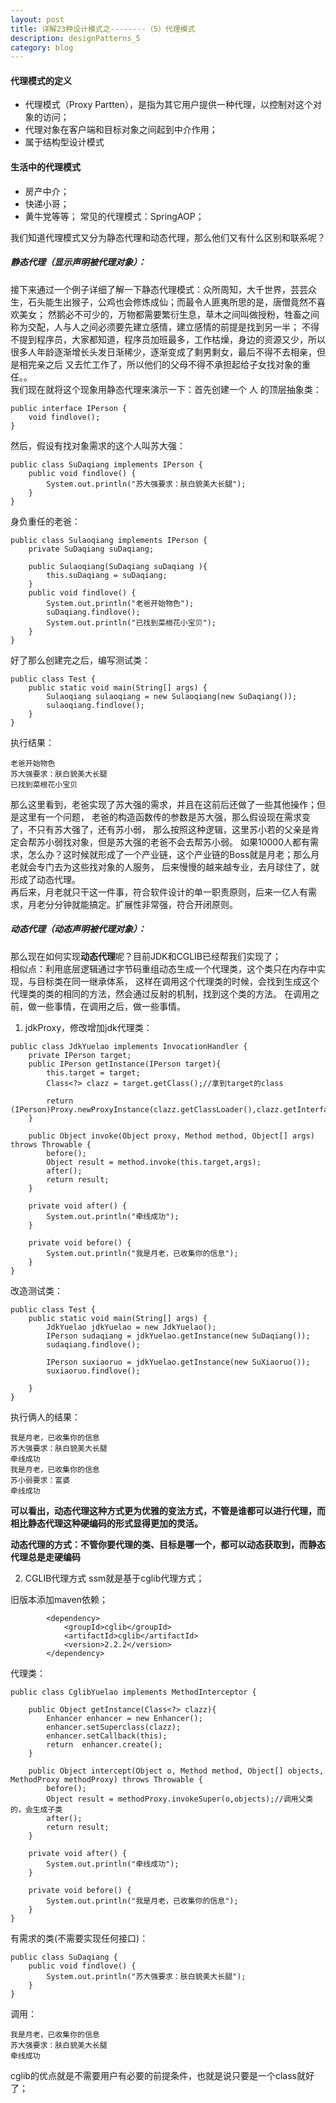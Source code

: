 ```yaml
---
layout: post
title: 详解23种设计模式之--------（5）代理模式
description: designPatterns_5
category: blog
---
```


#### 代理模式的定义
  * 代理模式（Proxy Partten），是指为其它用户提供一种代理，以控制对这个对象的访问；
  * 代理对象在客户端和目标对象之间起到中介作用；
  * 属于结构型设计模式
#### 生活中的代理模式
  * 房产中介；
  * 快递小哥；
  * 黄牛党等等；
常见的代理模式：SpringAOP；

我们知道代理模式又分为静态代理和动态代理，那么他们又有什么区别和联系呢？  

##### 静态代理（显示声明被代理对象）：
接下来通过一个例子详细了解一下静态代理模式：众所周知，大千世界，芸芸众生，石头能生出猴子，公鸡也会修炼成仙；而最令人匪夷所思的是，唐僧竟然不喜欢美女；
然鹅必不可少的，万物都需要繁衍生息，草木之间叫做授粉，牲畜之间称为交配，人与人之间必须要先建立感情，建立感情的前提是找到另一半；
不得不提到程序员，大家都知道，程序员加班最多，工作枯燥，身边的资源又少，所以很多人年龄逐渐增长头发日渐稀少，逐渐变成了剩男剩女，最后不得不去相亲，但是相完亲之后
又去忙工作了，所以他们的父母不得不承担起给子女找对象的重任。。  
我们现在就将这个现象用静态代理来演示一下：首先创建一个 人 的顶层抽象类：
```
public interface IPerson {
    void findlove();
}
```
然后，假设有找对象需求的这个人叫苏大强：
```
public class SuDaqiang implements IPerson {
    public void findlove() {
        System.out.println("苏大强要求：肤白貌美大长腿");
    }
}
```
身负重任的老爸：
```
public class Sulaoqiang implements IPerson {
    private SuDaqiang suDaqiang;

    public Sulaoqiang(SuDaqiang suDaqiang ){
        this.suDaqiang = suDaqiang;
    }
    public void findlove() {
        System.out.println("老爸开始物色");
        suDaqiang.findlove();
        System.out.println("已找到菜根花小宝贝");
    }
}
```
好了那么创建完之后，编写测试类：
```
public class Test {
    public static void main(String[] args) {
        Sulaoqiang sulaoqiang = new Sulaoqiang(new SuDaqiang());
        sulaoqiang.findlove();
    }
}
```
执行结果：
```
老爸开始物色
苏大强要求：肤白貌美大长腿
已找到菜根花小宝贝
```
那么这里看到，老爸实现了苏大强的需求，并且在这前后还做了一些其他操作；但是这里有一个问题，
老爸的构造函数传的参数是苏大强，那么假设现在需求变了，不只有苏大强了，还有苏小弱，
那么按照这种逻辑，这里苏小若的父亲是肯定会帮苏小弱找对象，但是苏大强的老爸不会去帮苏小弱。
如果10000人都有需求，怎么办？这时候就形成了一个产业链，这个产业链的Boss就是月老；那么月老就会专门去为这些找对象的人服务，
后来慢慢的越来越专业，去月球住了，就形成了动态代理。  
再后来，月老就只干这一件事，符合软件设计的单一职责原则，后来一亿人有需求，月老分分钟就能搞定。扩展性非常强，符合开闭原则。


##### 动态代理（动态声明被代理对象）：
那么现在如何实现**动态代理**呢？目前JDK和CGLIB已经帮我们实现了；  
相似点：利用底层逻辑通过字节码重组动态生成一个代理类，这个类只在内存中实现，与目标类在同一继承体系，
这样在调用这个代理类的时候，会找到生成这个代理类的类的相同的方法，然会通过反射的机制，找到这个类的方法。
在调用之前，做一些事情，在调用之后，做一些事情。
 1. jdkProxy，修改增加jdk代理类：  
```
public class JdkYuelao implements InvocationHandler {
    private IPerson target;
    public IPerson getInstance(IPerson target){
        this.target = target;
        Class<?> clazz = target.getClass();//拿到target的class

        return (IPerson)Proxy.newProxyInstance(clazz.getClassLoader(),clazz.getInterfaces(),this);
    }

    public Object invoke(Object proxy, Method method, Object[] args) throws Throwable {
        before();
        Object result = method.invoke(this.target,args);
        after();
        return result;
    }

    private void after() {
        System.out.println("牵线成功");
    }

    private void before() {
        System.out.println("我是月老，已收集你的信息");
    }
}

```
改造测试类：
```
public class Test {
    public static void main(String[] args) {
        JdkYuelao jdkYuelao = new JdkYuelao();
        IPerson sudaqiang = jdkYuelao.getInstance(new SuDaqiang());
        sudaqiang.findlove();

        IPerson suxiaoruo = jdkYuelao.getInstance(new SuXiaoruo());
        suxiaoruo.findlove();

    }
}
```
执行俩人的结果：
```
我是月老，已收集你的信息
苏大强要求：肤白貌美大长腿
牵线成功
我是月老，已收集你的信息
苏小弱要求：富婆
牵线成功
```

**可以看出，动态代理这种方式更为优雅的变法方式，不管是谁都可以进行代理，而相比静态代理这种硬编码的形式显得更加的灵活。**

**动态代理的方式：不管你要代理的类、目标是哪一个，都可以动态获取到，而静态代理总是走硬编码**


2. CGLIB代理方式
ssm就是基于cglib代理方式； 

旧版本添加maven依赖；
```
        <dependency>
            <groupId>cglib</groupId>
            <artifactId>cglib</artifactId>
            <version>2.2.2</version>
        </dependency>
``` 
代理类：
```
public class CglibYuelao implements MethodInterceptor {

    public Object getInstance(Class<?> clazz){
        Enhancer enhancer = new Enhancer();
        enhancer.setSuperclass(clazz);
        enhancer.setCallback(this);
        return  enhancer.create();
    }

    public Object intercept(Object o, Method method, Object[] objects, MethodProxy methodProxy) throws Throwable {
        before();
        Object result = methodProxy.invokeSuper(o,objects);//调用父类的，会生成子类
        after();
        return result;
    }

    private void after() {
        System.out.println("牵线成功");
    }

    private void before() {
        System.out.println("我是月老，已收集你的信息");
    }
}
```
有需求的类(不需要实现任何接口)：
```
public class SuDaqiang {
    public void findlove() {
        System.out.println("苏大强要求：肤白貌美大长腿");
    }
}
```
调用：
```
我是月老，已收集你的信息
苏大强要求：肤白貌美大长腿
牵线成功

```

cglib的优点就是不需要用户有必要的前提条件，也就是说只要是一个class就好了；